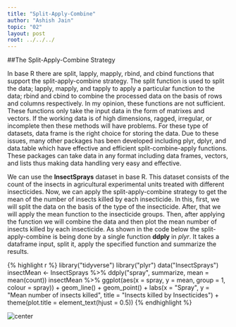```yaml
---
title: "Split-Apply-Combine"
author: "Ashish Jain"
topic: "02"
layout: post
root: ../../../
---
```


##The Split-Apply-Combine Strategy

In base R there are split, lapply, mapply, rbind, and cbind functions that support the split-apply-combine strategy. The split function is used to split the data; lapply, mapply, and tapply to apply a particular function to the data; rbind and cbind to combine the processed data on the basis of rows and columns respectively. In my opinion, these functions are not sufficient. These functions only take the input data in the form of matrixes and vectors. If the working data is of high dimensions, ragged, irregular, or incomplete then these methods will have problems. For these type of datasets, data frame is the right choice for storing the data. Due to these issues, many other packages has been developed including plyr, dplyr, and data.table which have effective and efficient split-combine-apply functions. These packages can take data in any format including data frames, vectors, and lists thus making data handling very easy and effective.

We can use the **InsectSprays** dataset in base R. This dataset consists of the count of the insects in agricultural experimental units treated with different insecticides. Now, we can apply the split-apply-combine strategy to get the mean of the number of insects killed by each insecticide. In this, first, we will split the data on the basis of the type of the insecticide. After, that we will apply the mean function to the insecticide groups. Then, after applying the function we will combine the data and then plot the mean number of insects killed by each insecticide. As shown in the code below the split-apply-combine is being done by a single function **ddply** in *plyr*. It takes a dataframe input, split it, apply the specified function and summarize the results.


{% highlight r %}
library("tidyverse")
library("plyr")
data("InsectSprays")
insectMean <- InsectSprays %>% ddply("spray", summarize, mean = mean(count))
insectMean %>% ggplot(aes(x = spray, y = mean, group = 1, colour = spray)) + 
    geom_line() + geom_point() + labs(x = "Spray", y = "Mean number of insects killed", 
    title = "Insects killed by Insecticides") + theme(plot.title = element_text(hjust = 0.5))
{% endhighlight %}

![center](.figure/BuzzeeBenjamin-unnamed-chunk-1-1.png)
